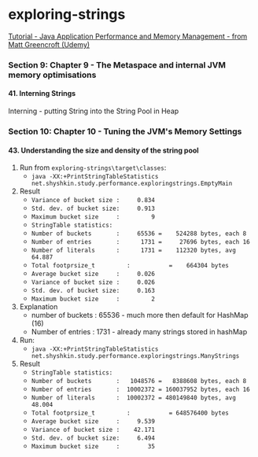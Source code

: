 # exploring-strings
[Tutorial - Java Application Performance and Memory Management - from Matt Greencroft (Udemy)](../README.md)

###  Section 9: Chapter 9 - The Metaspace and internal JVM memory optimisations

#### 41. Interning Strings

Interning - putting String into the String Pool in Heap

### Section 10: Chapter 10 - Tuning the JVM's Memory Settings

#### 43. Understanding the size and density of the string pool

1. Run from `exploring-strings\target\classes`:
   - `java -XX:+PrintStringTableStatistics net.shyshkin.study.performance.exploringstrings.EmptyMain`
2. Result 
   - `Variance of bucket size :     0.834`
   - `Std. dev. of bucket size:     0.913`
   - `Maximum bucket size     :         9`
   - `StringTable statistics:`
   - `Number of buckets       :     65536 =    524288 bytes, each 8`
   - `Number of entries       :      1731 =     27696 bytes, each 16`
   - `Number of literals      :      1731 =    112320 bytes, avg  64.887`
   - `Total footprsize_t         :           =    664304 bytes`
   - `Average bucket size     :     0.026`
   - `Variance of bucket size :     0.026`
   - `Std. dev. of bucket size:     0.163`
   - `Maximum bucket size     :         2`
3. Explanation
   - number of buckets : 65536 - much more then default for HashMap (16)
   - Number of entries : 1731 - already many strings stored in hashMap 
4. Run:
   - `java -XX:+PrintStringTableStatistics net.shyshkin.study.performance.exploringstrings.ManyStrings`
5. Result
   - `StringTable statistics:`
   - `Number of buckets       :   1048576 =   8388608 bytes, each 8`
   - `Number of entries       :  10002372 = 160037952 bytes, each 16`
   - `Number of literals      :  10002372 = 480149840 bytes, avg  48.004`
   - `Total footprsize_t         :           = 648576400 bytes`
   - `Average bucket size     :     9.539`
   - `Variance of bucket size :    42.171`
   - `Std. dev. of bucket size:     6.494`
   - `Maximum bucket size     :        35`


   